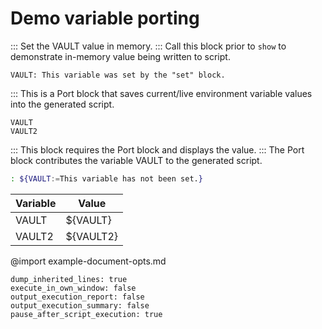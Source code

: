 # Demo variable porting

::: Set the VAULT value in memory.
::: Call this block prior to `show` to demonstrate in-memory value being written to script.

```vars :set
VAULT: This variable was set by the "set" block.
```

::: This is a Port block that saves current/live environment variable values into the generated script.

```port :[vault]
VAULT
VAULT2
```

::: This block requires the Port block and displays the value.
::: The Port block contributes the variable VAULT to the generated script.

```bash :show +[vault]
: ${VAULT:=This variable has not been set.}
```

| Variable| Value
| -| -
| VAULT| ${VAULT}
| VAULT2| ${VAULT2}

@import example-document-opts.md
```opts :(document_opts)
dump_inherited_lines: true
execute_in_own_window: false
output_execution_report: false
output_execution_summary: false
pause_after_script_execution: true
```